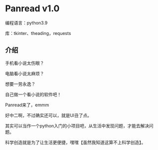 #  Panread v1.0

编程语言：python3.9

库：tkinter、theading，requests

##  介绍

手机看小说太伤眼？ 

电脑看小说太麻烦？

 想要一劳永逸？ 

自己做一个看小说的软件吧！ 

Panread来了，emmm 

好中二啊，不过确实还可以，就是UI丑了点。



其实可以当作一个python入门的小项目吧，从生活中发现问题，才能去解决问题。

科学创造就是为了让生活更便捷，嘿嘿【虽然我知道这算不上科学创造】。